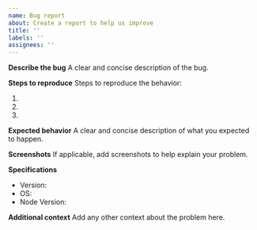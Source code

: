 ```yaml
---
name: Bug report
about: Create a report to help us improve
title: ''
labels: ''
assignees: ''
---
```


**Describe the bug**
A clear and concise description of the bug.

**Steps to reproduce**
Steps to reproduce the behavior:

1.
2.
3.

**Expected behavior**
A clear and concise description of what you expected to happen.

**Screenshots**
If applicable, add screenshots to help explain your problem.

**Specifications**

- Version:
- OS:
- Node Version:

**Additional context**
Add any other context about the problem here.
